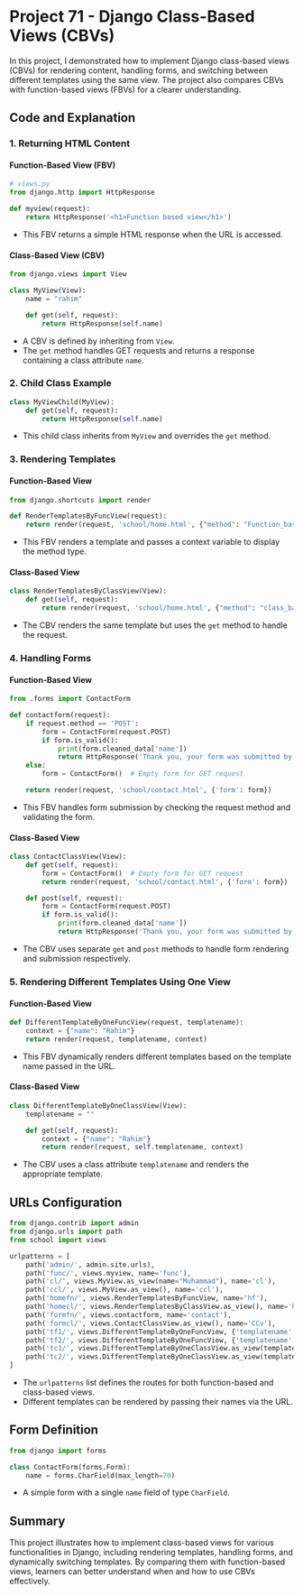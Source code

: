 
# Project 71 - Django Class-Based Views (CBVs)

In this project, I demonstrated how to implement Django class-based views (CBVs) for rendering content, handling forms, and switching between different templates using the same view. The project also compares CBVs with function-based views (FBVs) for a clearer understanding.

## Code and Explanation

### 1. Returning HTML Content

#### Function-Based View (FBV)
```python
# views.py
from django.http import HttpResponse

def myview(request):
    return HttpResponse('<h1>Function based view</h1>')
```
- This FBV returns a simple HTML response when the URL is accessed.

#### Class-Based View (CBV)
```python
from django.views import View

class MyView(View):
    name = "rahim"

    def get(self, request):
        return HttpResponse(self.name)
```
- A CBV is defined by inheriting from `View`.
- The `get` method handles GET requests and returns a response containing a class attribute `name`.

### 2. Child Class Example

```python
class MyViewChild(MyView):
    def get(self, request):
        return HttpResponse(self.name)
```
- This child class inherits from `MyView` and overrides the `get` method.

### 3. Rendering Templates

#### Function-Based View
```python
from django.shortcuts import render

def RenderTemplatesByFuncView(request):
    return render(request, 'school/home.html', {"method": "Function_based"})
```
- This FBV renders a template and passes a context variable to display the method type.

#### Class-Based View
```python
class RenderTemplatesByClassView(View):
    def get(self, request):
        return render(request, 'school/home.html', {"method": "class_based"})
```
- The CBV renders the same template but uses the `get` method to handle the request.

### 4. Handling Forms

#### Function-Based View
```python
from .forms import ContactForm

def contactform(request):
    if request.method == 'POST':
        form = ContactForm(request.POST)
        if form.is_valid():
            print(form.cleaned_data['name'])
            return HttpResponse('Thank you, your form was submitted by function based view method')
    else:
        form = ContactForm()  # Empty form for GET request

    return render(request, 'school/contact.html', {'form': form})
```
- This FBV handles form submission by checking the request method and validating the form.

#### Class-Based View
```python
class ContactClassView(View):
    def get(self, request):
        form = ContactForm()  # Empty form for GET request
        return render(request, 'school/contact.html', {'form': form})

    def post(self, request):
        form = ContactForm(request.POST)
        if form.is_valid():
            print(form.cleaned_data['name'])
            return HttpResponse('Thank you, your form was submitted by Class based view method.')
```
- The CBV uses separate `get` and `post` methods to handle form rendering and submission respectively.

### 5. Rendering Different Templates Using One View

#### Function-Based View
```python
def DifferentTemplateByOneFuncView(request, templatename):
    context = {"name": "Rahim"}
    return render(request, templatename, context)
```
- This FBV dynamically renders different templates based on the template name passed in the URL.

#### Class-Based View
```python
class DifferentTemplateByOneClassView(View):
    templatename = ""

    def get(self, request):
        context = {"name": "Rahim"}
        return render(request, self.templatename, context)
```
- The CBV uses a class attribute `templatename` and renders the appropriate template.

## URLs Configuration

```python
from django.contrib import admin
from django.urls import path
from school import views

urlpatterns = [
    path('admin/', admin.site.urls),
    path('func/', views.myview, name='func'),
    path('cl/', views.MyView.as_view(name="Muhammad"), name='cl'),
    path('ccl/', views.MyView.as_view(), name='ccl'),
    path('homefn/', views.RenderTemplatesByFuncView, name='hf'),
    path('homecl/', views.RenderTemplatesByClassView.as_view(), name='hcv'),
    path('formfn/', views.contactform, name='contact'),
    path('formcl/', views.ContactClassView.as_view(), name='CCv'),
    path('tf1/', views.DifferentTemplateByOneFuncView, {'templatename': "school/t1.html"}, name="temp1"),
    path('tf2/', views.DifferentTemplateByOneFuncView, {'templatename': "school/t2.html"}, name="temp2"),
    path('tc1/', views.DifferentTemplateByOneClassView.as_view(templatename="school/t1.html"), name="temp3"),
    path('tc2/', views.DifferentTemplateByOneClassView.as_view(templatename="school/t2.html"), name="temp4")
]
```
- The `urlpatterns` list defines the routes for both function-based and class-based views.
- Different templates can be rendered by passing their names via the URL.

## Form Definition

```python
from django import forms

class ContactForm(forms.Form):
    name = forms.CharField(max_length=70)
```
- A simple form with a single `name` field of type `CharField`.

## Summary

This project illustrates how to implement class-based views for various functionalities in Django, including rendering templates, handling forms, and dynamically switching templates. By comparing them with function-based views, learners can better understand when and how to use CBVs effectively.